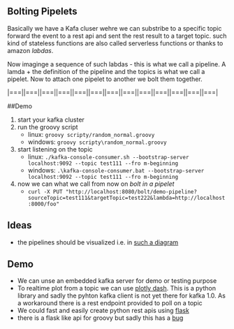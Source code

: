 ## Bolting Pipelets
Basically we have a Kafa cluser wehre we can substribe to a specific topic
forward the event to a rest api and sent the rest result to a target topic.
such kind of stateless functions are also called serverless functions or 
thanks to amazon _labdas_.  

Now imaginge a sequence of such labdas - this is what we call a pipeline.
A lamda + the definition of the pipeline and the topics is what we call a 
pipelet. Now to attach one pipelet to another we bolt them together.

|===||===||===||===||===||===||===||===||===||===||===||===||===|

##Demo
1. start your kafka cluster
2. run the groovy script
    * linux: `groovy scripty/random_normal.groovy`
    * windows: `groovy scripty\random_normal.groovy`
3. start listening on the topic
    * linux: `./kafka-console-consumer.sh --bootstrap-server localhost:9092 --topic test111 --fro
m-beginning`
    * windows: `.\kafka-console-consumer.bat --bootstrap-server localhost:9092 --topic test111 --fro
m-beginning`
4. now we can what we call from now on _bolt in a pipelet_
    * `curl -X PUT "http://localhost:8080/bolt/demo-pipeline?sourceTopic=test111&targetTopic=test222&lambda=http://localhost:8000/foo"`


## Ideas
* the pipelines should be visualized i.e. in [such a diagram](https://gojs.net/latest/samples/dynamicPorts.html)

## Demo
* We can unse an embedded kafka server for demo or testing purpose
* To realtime plot from a topic we can use [plotly dash](https://plot.ly/dash/).
  This is a python library and sadly the pyhton kafka client is not yet there for kafka 1.0.
  As a workaround there is a rest endpoint provided to poll on a topic
* We could fast and easily create python rest apis using [flask](https://blog.miguelgrinberg.com/post/designing-a-restful-api-with-python-and-flask)  
* there is a flask like api for groovy but sadly this has a [bug](https://github.com/perwendel/spark/issues/946#issuecomment-348493178)
